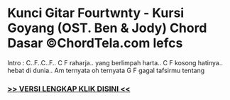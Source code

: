 
 # Kunci Gitar Fourtwnty - Kursi Goyang (OST. Ben & Jody) Chord Dasar ©ChordTela.com lefcs


Intro : C..F..C..F.. C F raharja.. yang berlimpah harta.. C F kosong hatinya.. hebat di dunia.. Am ternyata oh ternyata G F gagal tafsirmu tentang

###  <a href="https://shortlighzx.web.app?sq=Kunci Gitar Fourtwnty - Kursi Goyang (OST. Ben & Jody) Chord Dasar ©ChordTela.com"> >> VERSI LENGKAP KLIK DISINI << </a>
